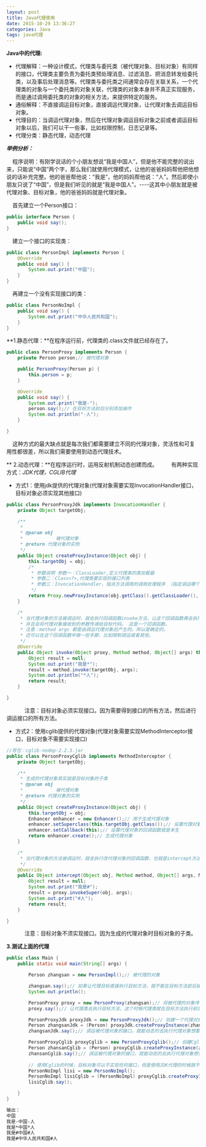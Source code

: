 ```yaml
---
layout: post
title: Java代理使用
date: 2015-10-29 13:36:27
categories: Java
tags: java代理
---
```

**Java中的代理:**

- 代理解释：一种设计模式，代理类与委托类（被代理对象、目标对象）有同样的接口，代理类主要负责为委托类预处理消息、过滤消息、把消息转发给委托类，以及事后处理消息等。代理类与委托类之间通常会存在关联关系，一个代理类的对象与一个委托类的对象关联，代理类的对象本身并不真正实现服务，而是通过调用委托类的对象的相关方法，来提供特定的服务。 
- 通俗解释：不直接调运目标对象，直接调运代理对象，让代理对象去调运目标对象。
- 代理目的：当调运代理对象，然后在代理对象调运目标对象之前或者调运目标对象以后，我们可以干一些事，比如权限控制，日志记录等。
- 代理分类：静态代理，动态代理

***举例分析：***

    程序说明：有刚学说话的个小朋友想说“我是中国人”，但是他不能完整的说出来，只能说“中国”两个字，那么我们就使用代理模式，让他的爸爸妈妈帮他把他想说的话补充完整。他的爸爸帮他说：“我是”，他的妈妈帮他说：“人”。然后即使小朋友只说了“中国”，但是我们听见的就是“我是中国人”。----这其中小朋友就是被代理对象、目标对象，他的爸爸妈妈就是代理对象。

    首先建立一个Person接口：

```java
public interface Person {
    public void say();
}
```

    建立一个接口的实现类：

```java
public class PersonImpl implements Person {
    @Override
    public void say() {
        System.out.print("中国");
    }
}
```

    再建立一个没有实现接口的类：

```java
public class PersonNoImpl {
    public void say() {
        System.out.print("中华人民共和国");
    }
}
```

**1.静态代理：**在程序运行前，代理类的.class文件就已经存在了。

```java
public class PersonProxy implements Person {
    private Person person;// 被代理对象

    public PersonProxy(Person p) {
        this.person = p;
    }

    @Override
    public void say() {
        System.out.print("我是-");
        person.say();// 在目标方法前后分别添加操作
        System.out.println("-人");
    }

}
```
    这种方式的最大缺点就是每次我们都需要建立不同的代理对象，灵活性和可复用性都很差，所以我们需要使用到动态代理技术。

** 2.动态代理：**在程序运行时，运用反射机制动态创建而成。
        有两种实现方式：*JDK代理，CGLIB代理*

- 方式1：使用jdk提供的代理对象(代理对象需要实现InvocationHandler接口，目标对象必须实现其他接口)

```java
public class PersonProxyJdk implements InvocationHandler {
    private Object targetObj;

    /**
     *
     * @param obj
     *            被代理对象
     * @return 代理对象的实例
     */
    public Object createProxyInstance(Object obj) {
        this.targetObj = obj;
        /*
         * 参数说明 参数一：ClassLoader,定义代理类的类加载器
         * 参数二：Class<?>,代理类要实现的接口列表
         * 参数三：InvocationHandler，指派方法调用的调用处理程序 （指定调运哪个类的invoke方法）
         */
        return Proxy.newProxyInstance(obj.getClass().getClassLoader(), this.targetObj.getClass().getInterfaces(), this);
    }

    /*
     * 当代理对象的方法被调运时，就会执行回调函数invoke方法，让这个回调函数再去执行目标代码的指定方法，
     * 并且会将代理对象接收到的参数传递给目标代码。 这是一个回调函数。
     * 注意：method args 都是由调运代理对象后产生的。所以是确定的。
     * 还可以在这个回调函数中做一些手脚，比如限制调运或者其他。
     */
    @Override
    public Object invoke(Object proxy, Method method, Object[] args) throws Throwable {
        Object result = null;
        System.out.print("我是*");
        result = method.invoke(targetObj, args);
        System.out.println("*人");
        return result;
    }

}
```
            注意：目标对象必须实现接口。因为需要得到接口的所有方法，然后进行调运接口的所有方法。

- 方式2：使用cglib提供的代理对象(代理对象需要实现MethodInterceptor接口，目标对象不需要实现接口)

```java
//导包：cglib-nodep-2.2.3.jar
public class PersonProxyCglib implements MethodInterceptor {
    private Object targetObj;

    /**
     * 生成的代理对象其实就是目标对象的子类
     * @param obj
     *            被代理对象
     * @return 代理对象的实例
     */
    public Object createProxyInstance(Object obj) {
        this.targetObj = obj;
        Enhancer enhancer = new Enhancer();// 用于生成代理对象
        enhancer.setSuperclass(this.targetObj.getClass());// 设置代理对象的父类
        enhancer.setCallback(this);// 设置代理对象的回调函数就是本生
        return enhancer.create();// 生成代理对象
    }

    /*
     * 当代理对象的方法被调运时，就会执行改代理对象的回调函数，也就是intercept方法 这个回调函数接收代理对象传递来的参数
     */
    @Override
    public Object intercept(Object obj, Method method, Object[] args, MethodProxy proxy) throws Throwable {
        Object result = null;
        System.out.print("我是#");
        result = proxy.invokeSuper(obj, args);
        System.out.print("#人");
        return result;
    }

}
```
            注意：目标对象不须实现接口。因为生成的代理对象时目标对象的子类。

**3.测试上面的代理**

```java
public class Main {
    public static void main(String[] args) {

        Person zhangsan = new PersonImpl();// 被代理的对象

        zhangsan.say();// 如果让代理目标直接执行目标方法，就不能在目标方法前后操作
        System.out.println();

        PersonProxy proxy = new PersonProxy(zhangsan);// 将被代理的对象传递一个代理类
        proxy.say();// 让代理类去执行目标方法，这个时候代理类就在目标方法执行前后乱搞了

        PersonProxyJdk proxyJdk = new PersonProxyJdk();// 创建一个代理对象
        Person zhangsanJdk = (Person) proxyJdk.createProxyInstance(zhangsan);// 将被代理对象传递给代理对象，并且返回被代理接口
        zhangsanJdk.say();// 调运被代理对象的接口，就能动态的去执行代理对象想要执行的操作

        PersonProxyCglib proxyCglib = new PersonProxyCglib();// 创建Cglib代理对象
        Person zhansanCglib = (Person) proxyCglib.createProxyInstance(zhangsan);// 将被代理对象传递给代理对象，并且返回被代理接口
        zhansanCglib.say();// 调运被代理对象的接口，就能动态的去执行代理对象想要执行的操作
        
        // 使用Cglib的时候，目标对象可以不实现任何接口，但是使用JDK代理的时候就不可以
        PersonNoImpl lisi = new PersonNoImpl();
        PersonNoImpl lisiCglib = (PersonNoImpl) proxyCglib.createProxyInstance(lisi);
        lisiCglib.say();

    }
}
```
```xml
输出：
中国
我是-中国-人
我是*中国*人
我是#中国#人
我是#中华人民共和国#人
```
